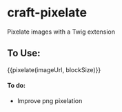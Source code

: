 # craft-pixelate
Pixelate images with a Twig extension

## To Use:
{{pixelate(imageUrl, blockSize)}}

#### To do:
* Improve png pixelation
